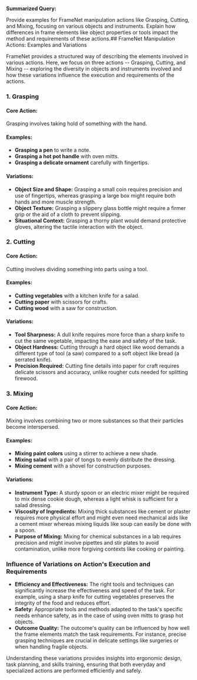 **Summarized Query:**

Provide examples for FrameNet manipulation actions like Grasping, Cutting, and Mixing, focusing on various objects and instruments. Explain how differences in frame elements like object properties or tools impact the method and requirements of these actions.## FrameNet Manipulation Actions: Examples and Variations

FrameNet provides a structured way of describing the elements involved in various actions. Here, we focus on three actions -- Grasping, Cutting, and Mixing -- exploring the diversity in objects and instruments involved and how these variations influence the execution and requirements of the actions.

### 1. Grasping

#### Core Action:
Grasping involves taking hold of something with the hand.

#### Examples:
- **Grasping a pen** to write a note.
- **Grasping a hot pot handle** with oven mitts.
- **Grasping a delicate ornament** carefully with fingertips.

#### Variations:
- **Object Size and Shape:** Grasping a small coin requires precision and use of fingertips, whereas grasping a large box might require both hands and more muscle strength.
- **Object Texture:** Grasping a slippery glass bottle might require a firmer grip or the aid of a cloth to prevent slipping.
- **Situational Context:** Grasping a thorny plant would demand protective gloves, altering the tactile interaction with the object.

### 2. Cutting

#### Core Action:
Cutting involves dividing something into parts using a tool.

#### Examples:
- **Cutting vegetables** with a kitchen knife for a salad.
- **Cutting paper** with scissors for crafts.
- **Cutting wood** with a saw for construction.

#### Variations:
- **Tool Sharpness:** A dull knife requires more force than a sharp knife to cut the same vegetable, impacting the ease and safety of the task.
- **Object Hardness:** Cutting through a hard object like wood demands a different type of tool (a saw) compared to a soft object like bread (a serrated knife).
- **Precision Required:** Cutting fine details into paper for craft requires delicate scissors and accuracy, unlike rougher cuts needed for splitting firewood.

### 3. Mixing

#### Core Action:
Mixing involves combining two or more substances so that their particles become interspersed.

#### Examples:
- **Mixing paint colors** using a stirrer to achieve a new shade.
- **Mixing salad** with a pair of tongs to evenly distribute the dressing.
- **Mixing cement** with a shovel for construction purposes.

#### Variations:
- **Instrument Type:** A sturdy spoon or an electric mixer might be required to mix dense cookie dough, whereas a light whisk is sufficient for a salad dressing.
- **Viscosity of Ingredients:** Mixing thick substances like cement or plaster requires more physical effort and might even need mechanical aids like a cement mixer whereas mixing liquids like soup can easily be done with a spoon.
- **Purpose of Mixing:** Mixing for chemical substances in a lab requires precision and might involve pipettes and stir plates to avoid contamination, unlike more forgiving contexts like cooking or painting.

### Influence of Variations on Action's Execution and Requirements

- **Efficiency and Effectiveness:** The right tools and techniques can significantly increase the effectiveness and speed of the task. For example, using a sharp knife for cutting vegetables preserves the integrity of the food and reduces effort.
- **Safety:** Appropriate tools and methods adapted to the task's specific needs enhance safety, as in the case of using oven mitts to grasp hot objects.
- **Outcome Quality:** The outcome's quality can be influenced by how well the frame elements match the task requirements. For instance, precise grasping techniques are crucial in delicate settings like surgeries or when handling fragile objects.

Understanding these variations provides insights into ergonomic design, task planning, and skills training, ensuring that both everyday and specialized actions are performed efficiently and safely.